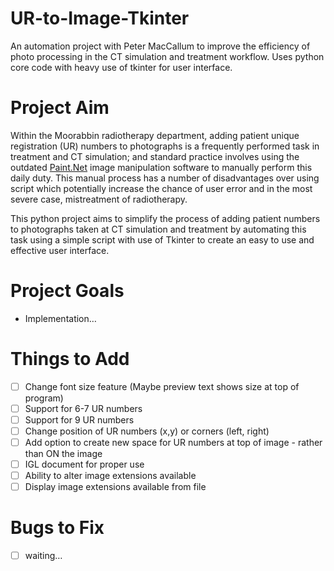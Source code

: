 # UR-to-Image-Tkinter
An automation project with Peter MacCallum to  improve the efficiency of photo processing in the CT simulation and treatment workflow. Uses python core code with heavy use of tkinter for user interface.

# Project Aim

Within the Moorabbin radiotherapy department, adding patient unique registration (UR) numbers to photographs is a frequently performed task in treatment and CT simulation; and standard practice involves using the outdated [Paint.Net](http://Paint.Net) image manipulation software to manually perform this daily duty. This manual process has a number of disadvantages over using script which potentially increase the chance of user error and in the most severe case, mistreatment of radiotherapy.

This python project aims to simplify the process of adding patient numbers to photographs taken at CT simulation and treatment by automating this task using a simple script with use of Tkinter to create an easy to use and effective user interface.

# Project Goals

- Implementation…

# Things to Add

- [ ]  Change font size feature (Maybe preview text shows size at top of program)
- [ ]  Support for 6-7 UR numbers
- [ ]  Support for 9 UR numbers
- [ ]  Change position of UR numbers (x,y) or corners (left, right)
- [ ]  Add option to create new space for UR numbers at top of image - rather than ON the image
- [ ]  IGL document for proper use
- [ ]  Ability to alter image extensions available
- [ ]  Display image extensions available from file

# Bugs to Fix

- [ ]  waiting…
